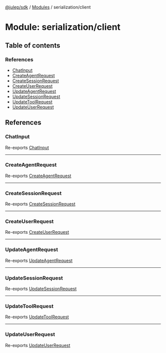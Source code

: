 [@julep/sdk](../README.md) / [Modules](../modules.md) / serialization/client

# Module: serialization/client

## Table of contents

### References

- [ChatInput](serialization_client.md#chatinput)
- [CreateAgentRequest](serialization_client.md#createagentrequest)
- [CreateSessionRequest](serialization_client.md#createsessionrequest)
- [CreateUserRequest](serialization_client.md#createuserrequest)
- [UpdateAgentRequest](serialization_client.md#updateagentrequest)
- [UpdateSessionRequest](serialization_client.md#updatesessionrequest)
- [UpdateToolRequest](serialization_client.md#updatetoolrequest)
- [UpdateUserRequest](serialization_client.md#updateuserrequest)

## References

### ChatInput

Re-exports [ChatInput](serialization_client_requests_ChatInput.md#chatinput)

___

### CreateAgentRequest

Re-exports [CreateAgentRequest](serialization_client_requests_CreateAgentRequest.md#createagentrequest)

___

### CreateSessionRequest

Re-exports [CreateSessionRequest](serialization_client_requests_CreateSessionRequest.md#createsessionrequest)

___

### CreateUserRequest

Re-exports [CreateUserRequest](serialization_client_requests_CreateUserRequest.md#createuserrequest)

___

### UpdateAgentRequest

Re-exports [UpdateAgentRequest](serialization_client_requests_UpdateAgentRequest.md#updateagentrequest)

___

### UpdateSessionRequest

Re-exports [UpdateSessionRequest](serialization_client_requests_UpdateSessionRequest.md#updatesessionrequest)

___

### UpdateToolRequest

Re-exports [UpdateToolRequest](serialization_client_requests_UpdateToolRequest.md#updatetoolrequest)

___

### UpdateUserRequest

Re-exports [UpdateUserRequest](serialization_client_requests_UpdateUserRequest.md#updateuserrequest)

